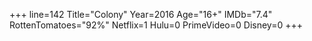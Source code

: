+++
line=142
Title="Colony"
Year=2016
Age="16+"
IMDb="7.4"
RottenTomatoes="92%"
Netflix=1
Hulu=0
PrimeVideo=0
Disney=0
+++

